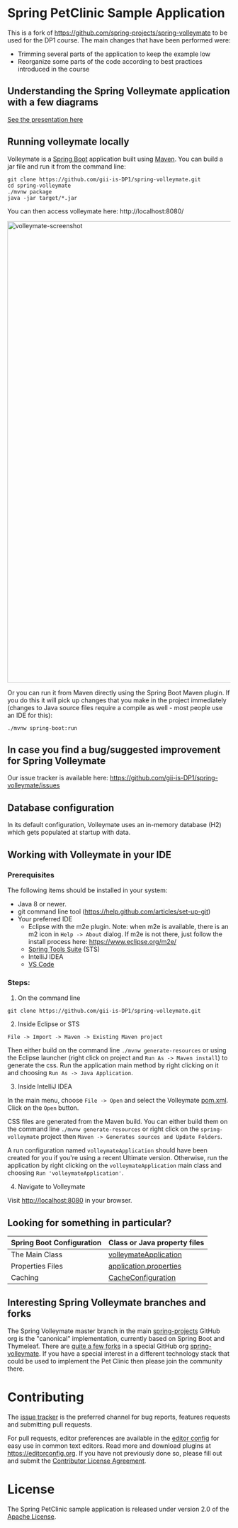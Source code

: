 # Spring PetClinic Sample Application 

This is a fork of https://github.com/spring-projects/spring-volleymate to be used for the DP1 course. The main changes that have been performed were:
- Trimming several parts of the application to keep the example low
- Reorganize some parts of the code according to best practices introduced in the course

## Understanding the Spring Volleymate application with a few diagrams
<a href="https://speakerdeck.com/michaelisvy/spring-volleymate-sample-application">See the presentation here</a>

## Running volleymate locally
Volleymate is a [Spring Boot](https://spring.io/guides/gs/spring-boot) application built using [Maven](https://spring.io/guides/gs/maven/). You can build a jar file and run it from the command line:


```
git clone https://github.com/gii-is-DP1/spring-volleymate.git
cd spring-volleymate
./mvnw package
java -jar target/*.jar
```

You can then access volleymate here: http://localhost:8080/

<img width="1042" alt="volleymate-screenshot" src="https://cloud.githubusercontent.com/assets/838318/19727082/2aee6d6c-9b8e-11e6-81fe-e889a5ddfded.png">

Or you can run it from Maven directly using the Spring Boot Maven plugin. If you do this it will pick up changes that you make in the project immediately (changes to Java source files require a compile as well - most people use an IDE for this):

```
./mvnw spring-boot:run
```

## In case you find a bug/suggested improvement for Spring Volleymate
Our issue tracker is available here: https://github.com/gii-is-DP1/spring-volleymate/issues


## Database configuration

In its default configuration, Volleymate uses an in-memory database (H2) which
gets populated at startup with data. 

## Working with Volleymate in your IDE

### Prerequisites
The following items should be installed in your system:
* Java 8 or newer.
* git command line tool (https://help.github.com/articles/set-up-git)
* Your preferred IDE 
  * Eclipse with the m2e plugin. Note: when m2e is available, there is an m2 icon in `Help -> About` dialog. If m2e is
  not there, just follow the install process here: https://www.eclipse.org/m2e/
  * [Spring Tools Suite](https://spring.io/tools) (STS)
  * IntelliJ IDEA
  * [VS Code](https://code.visualstudio.com)

### Steps:

1) On the command line
```
git clone https://github.com/gii-is-DP1/spring-volleymate.git
```
2) Inside Eclipse or STS
```
File -> Import -> Maven -> Existing Maven project
```

Then either build on the command line `./mvnw generate-resources` or using the Eclipse launcher (right click on project and `Run As -> Maven install`) to generate the css. Run the application main method by right clicking on it and choosing `Run As -> Java Application`.

3) Inside IntelliJ IDEA

In the main menu, choose `File -> Open` and select the Volleymate [pom.xml](pom.xml). Click on the `Open` button.

CSS files are generated from the Maven build. You can either build them on the command line `./mvnw generate-resources`
or right click on the `spring-volleymate` project then `Maven -> Generates sources and Update Folders`.

A run configuration named `volleymateApplication` should have been created for you if you're using a recent Ultimate
version. Otherwise, run the application by right clicking on the `volleymateApplication` main class and choosing
`Run 'volleymateApplication'`.

4) Navigate to Volleymate

Visit [http://localhost:8080](http://localhost:8080) in your browser.


## Looking for something in particular?

|Spring Boot Configuration | Class or Java property files  |
|--------------------------|---|
|The Main Class | [volleymateApplication](https://github.com/gii-is-DP1/spring-volleymate/blob/master/src/main/java/org/springframework/samples/volleymate/volleymateApplication.java) |
|Properties Files | [application.properties](https://github.com/gii-is-DP1/spring-volleymate/blob/master/src/main/resources) |
|Caching | [CacheConfiguration](https://github.com/gii-is-DP1/spring-volleymate/blob/master/src/main/java/org/springframework/samples/volleymate/system/CacheConfiguration.java) |

## Interesting Spring Volleymate branches and forks

The Spring Volleymate master branch in the main [spring-projects](https://github.com/spring-projects/spring-volleymate)
GitHub org is the "canonical" implementation, currently based on Spring Boot and Thymeleaf. There are
[quite a few forks](https://spring-volleymate.github.io/docs/forks.html) in a special GitHub org
[spring-volleymate](https://github.com/spring-volleymate). If you have a special interest in a different technology stack
that could be used to implement the Pet Clinic then please join the community there.

# Contributing

The [issue tracker](https://github.com/gii-is-DP1/spring-volleymate/issues) is the preferred channel for bug reports, features requests and submitting pull requests.

For pull requests, editor preferences are available in the [editor config](.editorconfig) for easy use in common text editors. Read more and download plugins at <https://editorconfig.org>. If you have not previously done so, please fill out and submit the [Contributor License Agreement](https://cla.pivotal.io/sign/spring).

# License

The Spring PetClinic sample application is released under version 2.0 of the [Apache License](https://www.apache.org/licenses/LICENSE-2.0).

[spring-volleymate]: https://github.com/spring-projects/spring-volleymate
[spring-framework-volleymate]: https://github.com/spring-volleymate/spring-framework-volleymate
[spring-volleymate-angularjs]: https://github.com/spring-volleymate/spring-volleymate-angularjs 
[javaconfig branch]: https://github.com/spring-volleymate/spring-framework-volleymate/tree/javaconfig
[spring-volleymate-angular]: https://github.com/spring-volleymate/spring-volleymate-angular
[spring-volleymate-microservices]: https://github.com/spring-volleymate/spring-volleymate-microservices
[spring-volleymate-reactjs]: https://github.com/spring-volleymate/spring-volleymate-reactjs
[spring-volleymate-graphql]: https://github.com/spring-volleymate/spring-volleymate-graphql
[spring-volleymate-kotlin]: https://github.com/spring-volleymate/spring-volleymate-kotlin
[spring-volleymate-rest]: https://github.com/spring-volleymate/spring-volleymate-rest

